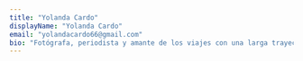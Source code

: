 ```yaml
---
title: "Yolanda Cardo"
displayName: "Yolanda Cardo"
email: "yolandacardo66@gmail.com"
bio: "Fotógrafa, periodista y amante de los viajes con una larga trayectoria periodística. La podéis leer en Etheria Magazine y en otros medios de comunicación."
---
```



